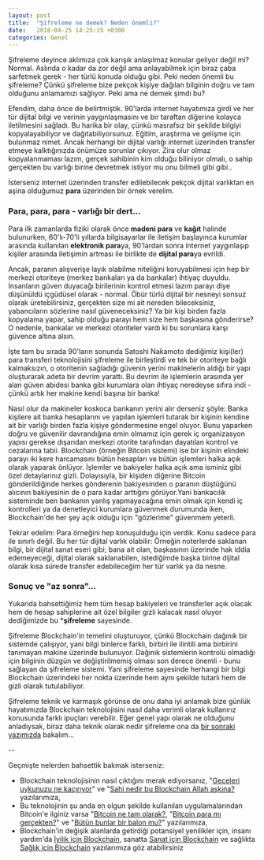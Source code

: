 ```yaml
---
layout: post
title:  "Şifreleme ne demek? Neden önemli?"
date:   2018-04-25 14:25:15 +0300
categories: Genel
---
```


Şifreleme deyince aklımıza çok karışık anlaşılmaz konular geliyor değil mi? Normal. Aslında o kadar da zor değil ama anlayabilmek için biraz çaba sarfetmek gerek - her türlü konuda olduğu gibi. Peki neden önemli bu şifreleme?  Çünkü şifreleme bize pekçok kişiye dağılan bilginin doğru ve tam olduğunu anlamamızı sağlıyor. Peki ama ne demek şimdi bu?

Efendim, daha önce de belirtmiştik. 90'larda internet hayatımıza girdi ve her tür dijital bilgi ve verinin yaygınlaşmasını ve bir taraftan diğerine kolayca iletilmesini sağladı. Bu harika bir olay, çünkü masrafsız bir şekilde bilgiyi kopyalayabiliyor ve dağıtabiliyorsunuz. Eğitim, araştırma ve gelişme için bulunmaz nimet. Ancak herhangi bir dijital varlığı internet üzerinden transfer etmeye kalktığınızda önümüze sorunlar çıkıyor. Zira olur olmaz kopyalanmaması lazım, gerçek sahibinin kim olduğu biliniyor olmalı, o sahip gerçekten bu varlığı birine devretmek istiyor mu onu bilmeli gibi gibi.. 

İsterseniz internet üzerinden transfer edilebilecek pekçok dijital varlıktan en aşina olduğumuz **para** üzerinden bir örnek verelim. 

### Para, para, para - varlığı bir dert... 

Para ilk zamanlarda fiziki olarak önce **madeni para** ve **kağıt** halinde bulunurken, 60'lı-70'li yıllarda bilgisayarlar ile iletişim başlayınca kurumlar arasında kullanılan **elektronik para**ya, 90'lardan sonra internet yaygınlaşıp kişiler arasında iletişimin artması ile birlikte de **dijital para**ya evrildi. 

Ancak, paranın alışverişe layık olabilme niteliğini koruyabilmesi için hep bir merkezi otoriteye (merkez bankaları ya da bankalar) ihtiyaç duyuldu. İnsanların güven duyacağı birilerinin kontrol etmesi lazım parayı diye düşünüldü içgüdüsel olarak - normal. Öbür türlü dijital bir nesneyi sonsuz olarak üretebilirsiniz, gerçekten size mi ait nereden bileceksiniz, yabancıların sözlerine nasıl güveneceksiniz? Ya bir kişi birden fazla kopyalama yapar, sahip olduğu parayı hem size hem başkasına gönderirse? O nedenle, bankalar ve merkezi otoriteler vardı ki bu sorunlara karşı güvence altına alsın. 

İşte tam bu sırada 90'ların sonunda Satoshi Nakamoto dediğimiz kişi(ler) para transferi teknolojisini şifreleme ile birleştirdi ve tek bir otoriteye bağlı kalmaksızın, o otoritenin sağladığı güvenin yerini makinelerin aldığı bir yapı oluşturarak adeta bir devrim yarattı. Bu devrim ile işlemlerin arasında yer alan güven abidesi banka gibi kurumlara olan ihtiyaç neredeyse sıfıra indi - çünkü artık her makine kendi başına bir banka!

Nasıl olur da makineler koskoca bankanın yerini alır derseniz şöyle: Banka kişilere ait banka hesaplarını ve yapılan işlemleri tutarak bir kişinin kendine ait bir varlığı birden fazla kişiye göndermesine engel oluyor. Bunu yaparken doğru ve güvenilir davrandığına emin olmamız için gerek iç organizasyon yapısı gerekse dışarıdan merkezi otorite tarafından dayatılan kontrol ve cezalarına tabii. Blockchain (örneğin Bitcoin sistemi) ise bir kişinin elindeki parayı iki kere harcamasını bütün hesapları ve bütün işlemleri halka açık olarak yaparak önlüyor. İşlemler ve bakiyeler halka açık ama isminiz gibi özel detaylarınız gizli. Dolayısıyla, bir kişiden diğerine Bitcoin gönderildiğinde herkes gönderenin bakiyesinden o paranın düştüğünü alıcının bakiyesinin de o para kadar arttığını görüyor.Yani bankacılık sisteminde ben bankanın yanlış yapmayacağına emin olmak için kendi iç kontrolleri ya da denetleyici kurumlara güvenmek durumunda iken, Blockchain'de her şey açık olduğu için "gözlerime" güvenmem yeterli.  

Tekrar edelim: Para örneğini hep konuşulduğu için verdik. Konu sadece para ile sınırlı değil. Bu her tür dijital varlık olabilir: Örneğin noterlerde saklanan bilgi, bir dijital sanat eseri gibi; bana ait olan, başkasının üzerinde hak iddia edemeyeceği, dijital olarak saklanabilen, istediğimde başka birine dijital olarak kısa sürede transfer edebileceğim her tür varlık ya da nesne. 

### Sonuç ve "az sonra"...

Yukarıda bahsettiğimiz hem tüm hesap bakiyeleri ve transferler açık olacak hem de hesap sahiplerine ait özel bilgiler gizli kalacak nasıl oluyor dediğimizde bu ***şifreleme** sayesinde. 

Şifreleme Blockchain'in temelini oluşturuyor, çünkü Blockchain dağınık bir sistemde çalışıyor, yani bilgi binlerce farklı, birbiri ile ilintili ama birbirini tanımayan makine üzerinde bulunuyor. Dağınık sistemlerin kontrolü olmadığı için bilginin düzgün ve değiştirilmemiş olması son derece önemli - bunu sağlayan da şifreleme sistemi. Yani şifreleme sayesinde herhangi bir bilgi Blockchain üzerindeki her nokta üzerinde hem aynı şekilde tutarlı hem de gizli olarak tutulabiliyor. 

Şifreleme teknik ve karmaşık görünse de onu daha iyi anlamak bize günlük hayatımızda Blockchain teknolojisini nasıl daha verimli olarak kullanırız konusunda farklı ipuçları verebilir. Eğer genel yapı olarak ne olduğunu anladıysak, biraz daha teknik olarak nedir şifreleme ona da [bir sonraki yazımızda](http://ademimerkezi.com/genel/2018/04/26/sifreleme-mi-cok-karisik-degil-mi.html) bakalım... 

--
&nbsp;

Geçmişte nelerden bahsettik bakmak isterseniz: 
- Blockchain teknolojisinin nasıl çıktığını merak ediyorsanız, "[Geceleri uykunuzu ne kaçırıyor](http://ademimerkezi.com/genel/2018/03/01/Geceleri-uykunuzu-ne-kaciriyor.html)" ve "[Sahi nedir bu Blockchain Allah aşkına?](http://ademimerkezi.com/genel/2018/03/02/Sahi-nedir-bu-blockchain-allah-askina.html) yazılarımıza, 
- Bu teknolojinin şu anda en olgun şekilde kullanılan uygulamalarından Bitcoin'e ilginiz varsa "[Bitcoin ne tam olarak?](http://ademimerkezi.com/genel/2018/03/13/Bitcoin-ne-tam-olarak.html), "[Bitcoin para mı gerçekten?](http://ademimerkezi.com/genel/2018/03/22/Bitcoin-para-mi-gercekten.html)" ve "[Bütün bunlar bir balon mu?](http://ademimerkezi.com/genel/2018/03/05/Butun-bunlar-bir-balon-mu.html)" yazılarımıza, 
- Blockchain'in değişik alanlarda getirdiği potansiyel yenilikler için, insanı yardım'da [İyilik için Blockchain](http://ademimerkezi.com/genel/2018/03/29/Iyilik-icin-blockchain.html), sanatta [Sanat için Blockchain](http://ademimerkezi.com/genel/2018/03/29/Iyilik-icin-blockchain.html) ve sağlıkta [Sağlık için Blockchain](http://ademimerkezi.com/genel/2018/04/17/saglik-icin-blockchain.html) yazılarımıza
göz atabilirsiniz

